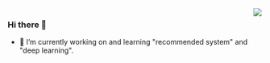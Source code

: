 <img align="right" src="https://github-readme-stats.vercel.app/api?username=zhaocc1106&show_icons=true&icon_color=CE1D2D&text_color=718096&bg_color=ffffff&hide_title=true" /> 

### Hi there 👋
- 🔭 I’m currently working on and learning "recommended system" and "deep learning".

<!--
**zhaocc1106/zhaocc1106** is a ✨ _special_ ✨ repository because its `README.md` (this file) appears on your GitHub profile.

Here are some ideas to get you started:

- 🔭 I’m currently working on ...
- 🌱 I’m currently learning ...
- 👯 I’m looking to collaborate on ...
- 🤔 I’m looking for help with ...
- 💬 Ask me about ...
- 📫 How to reach me: ...
- 😄 Pronouns: ...
- ⚡ Fun fact: ...
-->
